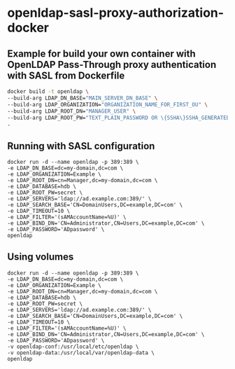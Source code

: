 # openldap-sasl-proxy-authorization-docker

## Example for build your own container with OpenLDAP Pass-Through proxy authentication with SASL from Dockerfile
```sh
docker build -t openldap \
--build-arg LDAP_DN_BASE="MAIN_SERVER_DN_BASE" \
--build-arg LDAP_ORGANIZATION="ORGANIZATION_NAME_FOR_FIRST_OU" \
--build-arg LDAP_ROOT_DN="MANAGER_USER" \
--build-arg LDAP_ROOT_PW="TEXT_PLAIN_PASSWORD OR \{SSHA\}SSHA_GENERATED_CODE_PASSWORD" \
.
```

## Running with SASL configuration
```
docker run -d --name openldap -p 389:389 \
-e LDAP_DN_BASE=dc=my-domain,dc=com \
-e LDAP_ORGANIZATION=Example \
-e LDAP_ROOT_DN=cn=Manager,dc=my-domain,dc=com \
-e LDAP_DATABASE=hdb \
-e LDAP_ROOT_PW=secret \
-e LDAP_SERVERS='ldap://ad.example.com:389/' \
-e LDAP_SEARCH_BASE='CN=DomainUsers,DC=example,DC=com' \
-e LDAP_TIMEOUT=10 \
-e LDAP_FILTER='(sAMAccountName=%U)' \
-e LDAP_BIND_DN='CN=Administrator,CN=Users,DC=example,DC=com' \
-e LDAP_PASSWORD='ADpassword' \
openldap
```

## Using volumes
```
docker run -d --name openldap -p 389:389 \
-e LDAP_DN_BASE=dc=my-domain,dc=com \
-e LDAP_ORGANIZATION=Example \
-e LDAP_ROOT_DN=cn=Manager,dc=my-domain,dc=com \
-e LDAP_DATABASE=hdb \
-e LDAP_ROOT_PW=secret \
-e LDAP_SERVERS='ldap://ad.example.com:389/' \
-e LDAP_SEARCH_BASE='CN=DomainUsers,DC=example,DC=com' \
-e LDAP_TIMEOUT=10 \
-e LDAP_FILTER='(sAMAccountName=%U)' \
-e LDAP_BIND_DN='CN=Administrator,CN=Users,DC=example,DC=com' \
-e LDAP_PASSWORD='ADpassword' \
-v openldap-conf:/usr/local/etc/openldap \
-v openldap-data:/usr/local/var/openldap-data \
openldap
```
